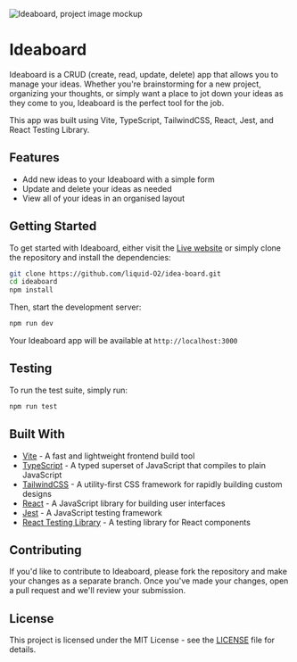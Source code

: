 ![Ideaboard, project image mockup](https://cdn.sanity.io/images/lo6epx6n/production/3c68d61b5ffe121bc0e5781229c3308a38f77486-6000x4500.jpg)

# Ideaboard

Ideaboard is a CRUD (create, read, update, delete) app that allows you to manage your ideas. Whether you're brainstorming for a new project, organizing your thoughts, or simply want a place to jot down your ideas as they come to you, Ideaboard is the perfect tool for the job.

This app was built using Vite, TypeScript, TailwindCSS, React, Jest, and React Testing Library.

## Features

- Add new ideas to your Ideaboard with a simple form
- Update and delete your ideas as needed
- View all of your ideas in an organised layout

## Getting Started

To get started with Ideaboard, either visit the [Live website](https://ideaboard.vercel.app/) 
or simply clone the repository and install the dependencies:

```bash
git clone https://github.com/liquid-O2/idea-board.git
cd ideaboard
npm install
```

Then, start the development server:
```bash
npm run dev
```

Your Ideaboard app will be available at `http://localhost:3000`

## Testing
To run the test suite, simply run:
```bash
npm run test
```

## Built With
* [Vite](https://vitejs.dev/) - A fast and lightweight frontend build tool
* [TypeScript](https://www.typescriptlang.org/) - A typed superset of JavaScript that compiles to plain JavaScript
* [TailwindCSS](https://tailwindcss.com/) - A utility-first CSS framework for rapidly building custom designs
* [React](https://reactjs.org/) - A JavaScript library for building user interfaces
* [Jest](https://jestjs.io/) - A JavaScript testing framework
* [React Testing Library](https://testing-library.com/) - A testing library for React components

## Contributing
If you'd like to contribute to Ideaboard, please fork the repository and make your changes as a separate branch. Once you've made your changes, open a pull request and we'll review your submission.

## License
This project is licensed under the MIT License - see the [LICENSE]() file for details.
